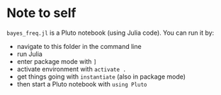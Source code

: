 # Note to self

`bayes_freq.jl` is a Pluto notebook (using Julia code). You can run it by:
- navigate to this folder in the command line
- run Julia
- enter package mode with `]`
- activate environment with `activate .`
- get things going with `instantiate` (also in package mode)
- then start a Pluto notebook with `using Pluto`